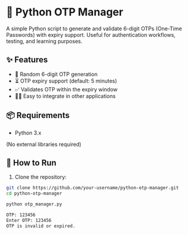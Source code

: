 # 🔐 Python OTP Manager

A simple Python script to generate and validate 6-digit OTPs (One-Time Passwords) with expiry support. Useful for authentication workflows, testing, and learning purposes.

## ✨ Features

- 🔢 Random 6-digit OTP generation
- ⏳ OTP expiry support (default: 5 minutes)
- ✅ Validates OTP within the expiry window
- 👨‍💻 Easy to integrate in other applications

## 📦 Requirements

- Python 3.x

(No external libraries required)

## 🚀 How to Run

1. Clone the repository:

```bash
git clone https://github.com/your-username/python-otp-manager.git
cd python-otp-manager

python otp_manager.py

OTP: 123456
Enter OTP: 123456
OTP is invalid or expired.
